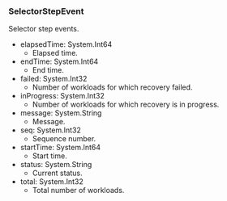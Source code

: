 ### SelectorStepEvent
Selector step events.

- elapsedTime: System.Int64
  - Elapsed time.
- endTime: System.Int64
  - End time.
- failed: System.Int32
  - Number of workloads for which recovery failed.
- inProgress: System.Int32
  - Number of workloads for which recovery is in progress.
- message: System.String
  - Message.
- seq: System.Int32
  - Sequence number.
- startTime: System.Int64
  - Start time.
- status: System.String
  - Current status.
- total: System.Int32
  - Total number of workloads.
